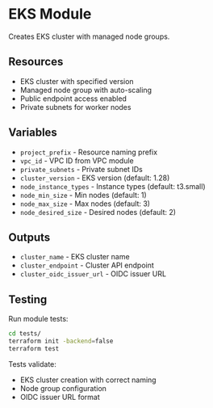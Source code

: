 # EKS Module

Creates EKS cluster with managed node groups.

## Resources

- EKS cluster with specified version
- Managed node group with auto-scaling
- Public endpoint access enabled
- Private subnets for worker nodes

## Variables

- `project_prefix` - Resource naming prefix
- `vpc_id` - VPC ID from VPC module
- `private_subnets` - Private subnet IDs
- `cluster_version` - EKS version (default: 1.28)
- `node_instance_types` - Instance types (default: t3.small)
- `node_min_size` - Min nodes (default: 1)
- `node_max_size` - Max nodes (default: 3)
- `node_desired_size` - Desired nodes (default: 2)

## Outputs

- `cluster_name` - EKS cluster name
- `cluster_endpoint` - Cluster API endpoint
- `cluster_oidc_issuer_url` - OIDC issuer URL

## Testing

Run module tests:

```bash
cd tests/
terraform init -backend=false
terraform test
```

Tests validate:
- EKS cluster creation with correct naming
- Node group configuration
- OIDC issuer URL format